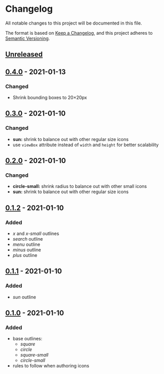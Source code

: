# Changelog

All notable changes to this project will be documented in this file.

The format is based on [Keep a Changelog](https://keepachangelog.com/en/1.0.0/),
and this project adheres to [Semantic Versioning](https://semver.org/spec/v2.0.0.html).

## [Unreleased]

## [0.4.0] - 2021-01-13

### Changed

- Shrink bounding boxes to 20×20px

## [0.3.0] - 2021-01-10

### Changed

- **sun:** shrink to balance out with other regular size icons
- use `viewBox` attribute instead of `width` and `height` for better scalability

## [0.2.0] - 2021-01-10

### Changed

- **circle-small:** shrink radius to balance out with other small icons
- **sun:** shrink to balance out with other regular size icons

## [0.1.2] - 2021-01-10

### Added

- _x_ and _x-small_ outlines
- _search_ outline
- _menu_ outline
- _minus_ outline
- _plus_ outline

## [0.1.1] - 2021-01-10

### Added

- _sun_ outline

## [0.1.0] - 2021-01-10

### Added

- base outlines:
  - _square_
  - _circle_
  - _square-small_
  - _circle-small_
- rules to follow when authoring icons

[unreleased]: https://github.com/kripod/podicons/compare/v0.4.0...HEAD
[0.4.0]: https://github.com/kripod/podicons/compare/v0.3.0...v0.4.0
[0.3.0]: https://github.com/kripod/podicons/compare/v0.2.0...v0.3.0
[0.2.0]: https://github.com/kripod/podicons/compare/v0.1.2...v0.2.0
[0.1.2]: https://github.com/kripod/podicons/compare/v0.1.1...v0.1.2
[0.1.1]: https://github.com/kripod/podicons/compare/v0.1.0...v0.1.1
[0.1.0]: https://github.com/kripod/podicons/releases/tag/v0.1.0
